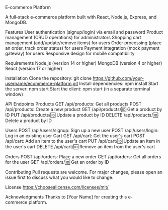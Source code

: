 E-commerce Platform

A full-stack e-commerce platform built with React, Node.js, Express, and MongoDB.

Features
  User authentication (signup/login) via email and password
  Product management (CRUD operations) for administrators
  Shopping cart management (add/update/remove items) for users
  Order processing (place an order, track order status) for users
  Payment integration (mock payment gateway) for users
  Responsive design for mobile compatibility

Requirements
  Node.js (version 14 or higher)
  MongoDB (version 4 or higher)
  React (version 17 or higher)

Installation
   Clone the repository: git clone https://github.com/your-username/ecommerce-platform.git
   Install dependencies: npm install
   Start the server: npm start
   Start the client: npm start (in a separate terminal window)

API Endpoints
Products
  GET /api/products: Get all products
  POST /api/products: Create a new product
  GET /api/products/:id: Get a product by ID
  PUT /api/products/:id: Update a product by ID
  DELETE /api/products/:id: Delete a product by ID

Users
  POST /api/users/signup: Sign up a new user
  POST /api/users/login: Log in an existing user
Cart
  GET /api/cart: Get the user's cart
  POST /api/cart: Add an item to the user's cart
  PUT /api/cart/:id: Update an item in the user's cart
  DELETE /api/cart/:id: Remove an item from the user's cart

Orders
  POST /api/orders: Place a new order
  GET /api/orders: Get all orders for the user
  GET /api/orders/:id: Get an order by ID

Contributing
Pull requests are welcome. For major changes, please open an issue first to discuss what you would like to change.

License
https://choosealicense.com/licenses/mit/

Acknowledgments
  Thanks to [Your Name] for creating this e-commerce platform.